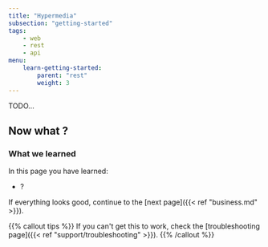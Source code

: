 ```yaml
---
title: "Hypermedia"
subsection: "getting-started"    
tags:
    - web
    - rest
    - api
menu:
    learn-getting-started:
        parent: "rest"
        weight: 3
---
```


TODO...
 
## Now what ?

### What we learned

In this page you have learned:

* ?

If everything looks good, continue to the [next page]({{< ref "business.md" >}}).

{{% callout tips %}}
If you can't get this to work, check the [troubleshooting page]({{< ref "support/troubleshooting" >}}).
{{% /callout %}}